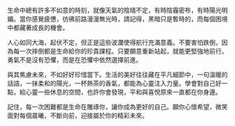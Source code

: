 生命中總有許多不如意的時刻，就像天氣的陰晴不定，有時陰霾密布，有時陽光明媚。當你感覺疲憊，彷彿前路漫漫無光時，請記得，黑暗只是暫時的，而每個困境中都藏著成長的機會。

人心如同大海，起伏不定，但正是這些波瀾使得航行充滿意義。不要害怕跌倒，因為每一次摔倒都是生命給你的珍貴課程。只要願意重新站起，就能更堅強地前行。勇氣不是沒有恐懼，而是在恐懼中依然選擇前進。

與其焦慮未來，不如好好珍惜當下。生活的美好往往藏在平凡細節中，一句溫暖的話語，一抹柔和的陽光，一杯熱茶的香氣，都能為心靈注入力量。學會對自己好一點，給心靈一些休息的空間，也許你會發現，平和與喜悅原來一直都在你身邊。

記住，每一次困難都是生命在雕琢你，讓你成為更好的自己。願你心懷希望，微笑面對每個晨曦，不斷向前，迎接屬於你的精彩未來。
